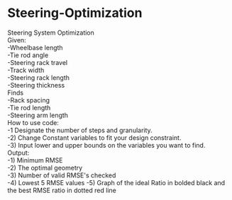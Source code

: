 # Steering-Optimization  
Steering System Optimization  
Given:  
  -Wheelbase length  
  -Tie rod angle  
  -Steering rack travel  
  -Track width  
  -Steering rack length  
  -Steering thickness  
Finds  
  -Rack spacing  
  -Tie rod length  
  -Steering arm length  
How to use code:  
-1 Designate the number of steps and granularity.  
-2) Change Constant variables to fit your design constraint.  
-3) Input lower and upper bounds on the variables you want to find.  
Output:  
-1) Minimum RMSE  
-2) The optimal geometry  
-3) Number of valid RMSE's checked  
-4) Lowest 5 RMSE values
-5) Graph of the ideal Ratio in bolded black and the best RMSE ratio in dotted red line

